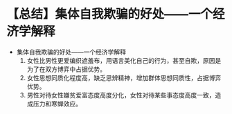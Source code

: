 # 【总结】集体自我欺骗的好处——一个经济学解释

-   集体自我欺骗的好处——一个经济学解释
    1.  女性比男性更爱编织遮羞布，用语言美化自己的行为，甚至自欺，原因是为了在双方博弈中占据优势。
    2.  女性思想同质化程度高，缺乏思辨精神，增加群体思想同质性，占据博弈优势。
    3.  男性对待女性嫌贫爱富态度高度分化，女性对待某些事态度高度一致，造成压力和寒蝉效应。